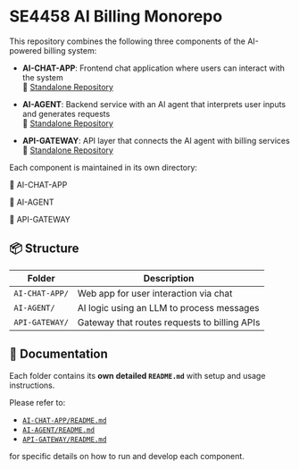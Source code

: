 # SE4458 AI Billing Monorepo

This repository combines the following three components of the AI-powered billing system:

- **AI-CHAT-APP**: Frontend chat application where users can interact with the system  
  🔗 [Standalone Repository](https://github.com/bartutaskin/SE4458-AI-CHAT-APP)

- **AI-AGENT**: Backend service with an AI agent that interprets user inputs and generates requests  
  🔗 [Standalone Repository](https://github.com/bartutaskin/SE4458-AI-AGENT)

- **API-GATEWAY**: API layer that connects the AI agent with billing services  
  🔗 [Standalone Repository](https://github.com/bartutaskin/SE4458-API-GATEWAY)

Each component is maintained in its own directory:

📁 AI-CHAT-APP

📁 AI-AGENT

📁 API-GATEWAY


## 📦 Structure

| Folder         | Description                                  |
|----------------|----------------------------------------------|
| `AI-CHAT-APP/` | Web app for user interaction via chat        |
| `AI-AGENT/`    | AI logic using an LLM to process messages    |
| `API-GATEWAY/` | Gateway that routes requests to billing APIs |

## 📄 Documentation

Each folder contains its **own detailed `README.md`** with setup and usage instructions.

Please refer to:
- [`AI-CHAT-APP/README.md`](./AI-CHAT-APP/README.md)
- [`AI-AGENT/README.md`](./AI-AGENT/README.md)
- [`API-GATEWAY/README.md`](./API-GATEWAY/README.md)

for specific details on how to run and develop each component.
